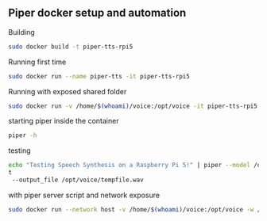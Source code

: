 ## Piper docker setup and automation

Building
```bash
sudo docker build -t piper-tts-rpi5
```

Running first time
```bash
sudo docker run --name piper-tts -it piper-tts-rpi5
```

Running with exposed shared folder
```bash
sudo docker run -v /home/$(whoami)/voice:/opt/voice -it piper-tts-rpi5
```

starting piper inside the container
```bash
piper -h
```

testing
```bash
echo "Testing Speech Synthesis on a Raspberry Pi 5!" | piper --model /opt/voice/glados_piper_medium.onnx
t
 --output_file /opt/voice/tempfile.wav
```

with piper server script and network exposure
```bash
sudo docker run --network host -v /home/$(whoami)/voice:/opt/voice -w /opt/voice -it piper-tts-rpi5 python3 voice_server.py
```
